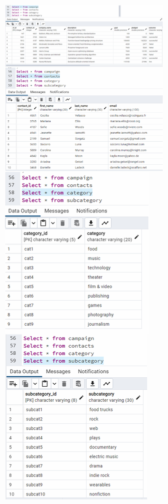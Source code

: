 ![campaign](./Image/campaign.png)   
![contacts](./Image/contacts.png)   
![category](./Image/category.png)   
![subcategory](./Image/subcategory.png)  